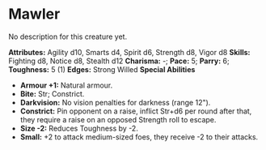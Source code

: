 # Mawler

No description for this creature yet.

**Attributes:** Agility d10, Smarts d4, Spirit d6, Strength d8, Vigor
d8
**Skills:** Fighting d8, Notice d8, Stealth d12
**Charisma:** -; **Pace:** 5; **Parry:** 6; **Toughness:** 5 (1)
**Edges:** Strong Willed
**Special Abilities**

- **Armour +1:** Natural armour.
- **Bite:** Str; Constrict.
- **Darkvision:** No vision penalties for darkness (range 12").
- **Constrict:** Pin opponent on a raise, inflict Str+d6 per round after
that, they require a raise on an opposed Strength roll to escape.
- **Size -2:** Reduces Toughness by -2.
- **Small:** +2 to attack medium-sized foes, they receive -2 to their
attacks.
